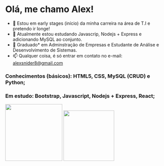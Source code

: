 # Olá, me chamo Alex!

- 👀 Estou em early stages (início) da minha carreira na área de T.I e pretendo ir longe!
- 🌱 Atualmente estou estudando Javascrip, Nodejs + Express e adicionando MySQL ao conjunto.
- 💞️ Graduado* em Adminstração de Empresas e Estudante de Análise e Desenvolvimento de Sistemas.
- 📫 Qualquer coisa, é só entrar em contato no e-mail: alexsnider8@gmail.com
### Conhecimentos (básicos): HTML5, CSS, MySQL (CRUD) e Python;
### Em estudo: Bootstrap, Javascript, Nodejs + Express, React;

<!---
AlexSnider/AlexSnider is a ✨ special ✨ repository because its `README.md` (this file) appears on your GitHub profile.
You can click the Preview link to take a look at your changes.
--->
<div>
   <img height="180em" src="https://github-readme-stats.vercel.app/api?username=AlexSnider&show_icons=true&theme=tokyonight"/>
   
   <img height="160em" src="https://github-readme-stats.vercel.app/api/top-langs/?username=AlexSnider&layout=compact&theme=tokyonight"/>
</div>
